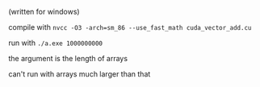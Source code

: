 (written for windows)

compile with `nvcc -O3 -arch=sm_86 --use_fast_math cuda_vector_add.cu`

run with `./a.exe 1000000000`

the argument is the length of arrays

can't run with arrays much larger than that